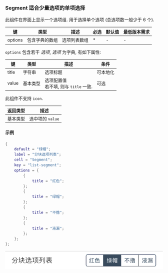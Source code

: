### Segment 适合少量选项的单项选择

此组件在界面上显示一个选项组. 用于选择单个选项 (总选项数一般少于 6 个). 

|键|类型|描述|必选|默认值|最低版本需求|
|---|---|---|---|---|---|
|options|包含字典的数组|选项列表数组|*|\-|\-|

`options` 包含若干 *选项*, *选项* 为字典, 有如下属性: 

|键|类型|描述|条件|
|---|---|---|---|
|title|字符串|选项标题|可本地化|
|value|基本类型|选项配置值<br />若不填, 则与 `title` 一致.|可选|

此组件不支持 `icon`.

|返回类型|描述|
|---|---|
|基本类型|选中项的 `value`|


#### 示例

``` lua
{
    default = "绿帽";
    label = "分块选项列表";
    cell = "Segment";
    key = "list-segment";
    options = {
        {
            title = "红色";
        };
        {
            title = "绿帽";
        };
        {
            title = "不撸";
        };
        {
            title = "液漏";
        };
    };
};
```

![XUI-Segment.png](XUIScreenshots/XUI-Segment.png)

